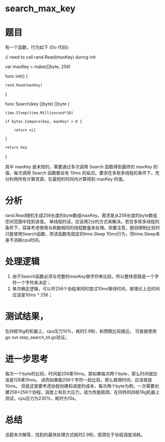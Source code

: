 # search_max_key

# 题目
有一个函数，行为如下 (Go 代码):

// need to call rand.Read(maxKey) during init

var maxKey = make([]byte, 256)

func init() {

	rand.Read(maxKey)
	
}

func Search(key []byte) []byte {

	time.Sleep(time.Millisecond*10)
	
	if bytes.Compare(key, maxKey) > 0 {
	
		return nil
		
	}
	
	return key
	
}

其中 maxKey 是未知的，需要通过多次调用 Search 函数得到最终的 maxKey 的值。每次调用 Search 函数都会有 10ms 的延迟。要求在多核多线程的条件下，充分利用所有计算资源，在最短的时间内计算得到 maxKey 的值。

# 分析
rand.Read随机生成256长度的byte数组maxKey。需求是从256长度的byte数组空间范围中找到该值。
单线程的话，应该用2分的方式来解决。若在多核多线程的条件下，容易考虑使用与核数相同的线程数量来处理。但要注意，题目限制比较时只能使用Search函数，而该函数有固定的time.Sleep 10ms行为，而time.Sleep本身不消耗cpu时间。

# 处理逻辑
1. 由于Search函数必须与完整的maxKey做字符串比较，所以整体思路是一个字符一个字符来决定；
2. 单次确定逻辑，可以开256个协程来同时度过10ms等待时间，故理论上总时间应该是10ms * 256；

# 测试结果，
在四核16g的机器上，cpu压力10%，耗时2.9秒，和预期比较接近。
可直接使用 go run step_search_td.go验证。

# 进一步思考
每次一个byte的比较，时间是256乘10ms。那如果每次两个byte，那么时间就应该是128乘10ms。
进而如果能256个字符一起比较，那么极限时间，应该就是10ms。
但是这里要考虑协程创建和调度的成本，每次两个byte为例，一次需要创建256*256个协程，调度上有巨大压力，成为性能瓶颈。在同样的四核16g机器上测试，cpu压力为230%，耗时为15s。

# 总结
该题本次解答，找到的最快处理方式耗时2.9秒。瓶颈在于协程调度消耗。
